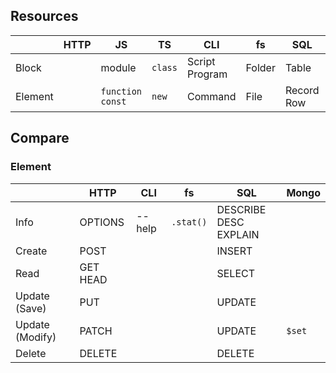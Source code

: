 ## Resources

|         | HTTP | JS                      | TS      | CLI            | fs     | SQL        | noSQL      |
| ------- | ---- | ----------------------- | ------- | -------------- | ------ | ---------- | ---------- |
| Block   |      | module                  | `class` | Script Program | Folder | Table      | Collection |
| Element |      | `function`<br />`const` | `new`   | Command        | File   | Record Row | Document   |

## Compare

### Element

|                 | HTTP     | CLI    | fs        | SQL                        | Mongo  |
| --------------- | -------- | ------ | --------- | -------------------------- | ------ |
| Info            | OPTIONS  | --help | `.stat()` | DESCRIBE DESC<br />EXPLAIN |        |
| Create          | POST     |        |           | INSERT                     |        |
| Read            | GET HEAD |        |           | SELECT                     |        |
| Update (Save)   | PUT      |        |           | UPDATE                     |        |
| Update (Modify) | PATCH    |        |           | UPDATE                     | `$set` |
| Delete          | DELETE   |        |           | DELETE                     |        |


